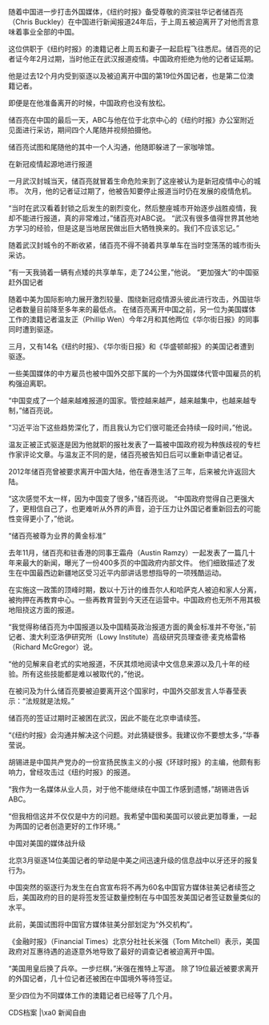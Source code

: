 

随着中国进一步打击外国媒体，《纽约时报》备受尊敬的资深驻华记者储百亮（Chris Buckley）在中国进行新闻报道24年后，于上周五被迫离开了对他而言意味着事业全部的中国。

这位供职于《纽约时报》的澳籍记者上周五和妻子一起启程飞往悉尼。储百亮的记者证今年2月过期，当时他正在武汉报道疫情。中国政府拒绝为他的记者证延期。

他是过去12个月内受到驱逐以及被迫离开中国的第19位外国记者，也是第二位澳籍记者。

即便是在他准备离开的时候，中国政府也没有放松。

储百亮在中国的最后一天，ABC与他在位于北京中心的《纽约时报》办公室附近见面进行采访，期间四个人尾随并视频拍摄他。

储百亮试图和尾随他的其中一个人沟通，他随即躲进了一家咖啡馆。

在新冠疫情起源地进行报道

一月武汉封城当天，储百亮就冒着生命危险来到了这座被认为是新冠疫情中心的城市。 次月，他的记者证过期了，他被告知要停止报道当时仍在发展的疫情危机。

“当时在武汉看着封锁之后发生的剧烈变化，然后整座城市开始逐步战胜疫情，我却不能进行报道，真的非常难过，”储百亮对ABC说。 “武汉有很多值得世界其他地方学习的经验，但是这是当地居民做出巨大牺牲换来的。我们不应该忘记。”

随着武汉封城令的不断收紧，储百亮不得不骑着共享单车在当时空荡荡的城市街头采访。

“有一天我骑着一辆有点矮的共享单车，走了24公里，”他说。 “更加强大”的中国驱赶外国记者

随着中美为国际影响力展开激烈较量、围绕新冠疫情源头彼此进行攻击，外国驻华记者数量目前降至多年来的最低点。 在储百亮离开中国之前，另一位为美国媒体工作的澳籍记者温友正（Phillip Wen）今年2月和其他两位《华尔街日报》的同事同时遭到驱逐。

三月，又有14名《纽约时报》、《华尔街日报》和《华盛顿邮报》的美国记者遭到驱逐。

一些美国媒体的中方雇员也被中国外交部下属的一个为外国媒体代管中国雇员的机构强迫离职。

“中国变成了一个越来越难报道的国家。管控越来越严，越来越集中，也越来越专制，”储百亮说。

“习近平治下这些趋势深化了，而且我认为它们很可能还会持续一段时间，”他说。

温友正被正式驱逐是因为他就职的报社发表了一篇被中国政府视为种族歧视的专栏作家评论文章。与温友正不同的是，储百亮被告知日后可以重新申请记者证。

2012年储百亮曾被要求离开中国大陆，他在香港生活了三年，后来被允许返回大陆。

“这次感觉不太一样，因为中国变了很多，”储百亮说。 “中国政府觉得自己更强大了，更相信自己了，也更难听从外界的声音，迫于压力让外国记者重新回去的可能性变得更小了，”他说。

“储百亮被尊为业界的黄金标准”

去年11月，储百亮和驻香港的同事王霜舟（Austin Ramzy）一起发表了一篇几十年来最大的新闻，曝光了一份400多页的中国政府内部文件。 他们细致描述了发生在中国最西边新疆地区受习近平内部讲话思想指导的一项残酷运动。

在实施这一政策的顶峰时期，数以十万计的维吾尔人和哈萨克人被迫和家人分离，被拘押在再教育中心。一些再教育营到今天还在运营中。中国政府也无所不用其极地阻挠这方面的报道。

“我觉得称储百亮为中国报道以及中国精英政治报道方面的黄金标准并不夸张，”前记者、澳大利亚洛伊研究所（Lowy Institute）高级研究员理查德·麦克格雷格（Richard McGregor）说。

“他的见解来自老式的实地报道，不厌其烦地阅读中文信息来源以及几十年的经验。所有这些技能都是难以被取代的，”他说。

在被问及为什么储百亮要被迫要离开这个国家时，中国外交部发言人华春莹表示：“法规就是法规。”

储百亮的签证过期时正被困在武汉，因此不能在北京申请续签。

“《纽约时报》会沟通并解决这个问题。对此猜疑很多。我建议你不要想太多，”华春莹说。

胡锡进是中国共产党办的一份宣扬民族主义的小报《环球时报》的主编，他颇有影响力，曾经攻击过《纽约时报》的报道。

“我作为一名媒体从业人员，对于他不能继续在中国工作感到遗憾，”胡锡进告诉ABC。

“但我相信这并不仅仅是中方的问题。我希望中国和美国可以彼此更加尊重，一起为两国的记者创造更好的工作环境。”

中国对美国的媒体战升级

北京3月驱逐14位美国记者的举动是中美之间迅速升级的信息战中以牙还牙的报复行为。

中国突然的驱逐行为发生在白宫宣布将不再为60名中国官方媒体驻美记者续签之后，美国政府的目的是将签发签证数量控制在与中国签发美国记者签证数量类似的水平。

此前，美国试图将中国官方媒体驻美分部划定为“外交机构”。

《金融时报》（Financial Times）北京分社社长米强（Tom Mitchell）表示，美国政府对互惠待遇的追逐意外地导致了最好的调查记者被迫离开中国。

“美国用皇后换了兵卒。一步烂棋，”米强在推特上写道。 除了19位最近被要求离开的外国记者，几十位记者还被困在中国境外等待签证。

至少四位为不同媒体工作的澳籍记者已经等了几个月。

CDS档案 |\xa0 新闻自由


